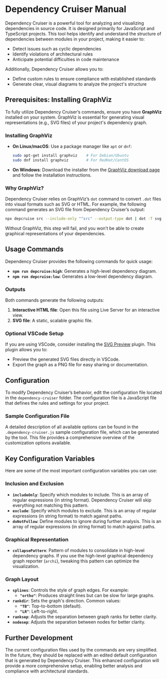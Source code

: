 # Dependency Cruiser Manual

Dependency Cruiser is a powerful tool for analyzing and visualizing dependencies in source code. It is designed primarily for JavaScript and TypeScript projects. This tool helps identify and understand the structure of dependencies between modules in your project, making it easier to:

-   Detect issues such as cyclic dependencies
-   Identify violations of architectural rules
-   Anticipate potential difficulties in code maintenance

Additionally, Dependency Cruiser allows you to:

-   Define custom rules to ensure compliance with established standards
-   Generate clear, visual diagrams to analyze the project's structure

## Prerequisites: Installing GraphViz

To fully utilize Dependency Cruiser’s commands, ensure you have **GraphViz** installed on your system. GraphViz is essential for generating visual representations (e.g., SVG files) of your project's dependency graph.

### Installing GraphViz

-   **On Linux/macOS**: Use a package manager like `apt` or `dnf`:
    ```bash
    sudo apt-get install graphviz    # For Debian/Ubuntu
    sudo dnf install graphviz        # For RedHat/CentOS
    ```
-   **On Windows**: Download the installer from the [GraphViz download page](https://www.graphviz.org/download/) and follow the installation instructions.

### Why GraphViz?

Dependency Cruiser relies on GraphViz’s `dot` command to convert `.dot` files into visual formats such as SVG or HTML. For example, the following command generates an SVG file from Dependency Cruiser’s output:

```bash
npx depcruise src --include-only "^src" --output-type dot | dot -T svg > dependency-graph.svg
```

Without GraphViz, this step will fail, and you won’t be able to create graphical representations of your dependencies.

## Usage Commands

Dependency Cruiser provides the following commands for quick usage:

-   **`npm run depcruise:high`**: Generates a high-level dependency diagram.
-   **`npm run depcruise:low`**: Generates a low-level dependency diagram.

### Outputs

Both commands generate the following outputs:

1. **Interactive HTML file**: Open this file using Live Server for an interactive view.
2. **SVG file**: A static, scalable graphic file.

### Optional VSCode Setup

If you are using VSCode, consider installing the [SVG Preview](https://marketplace.visualstudio.com/items?itemName=jock.svg) plugin. This plugin allows you to:

-   Preview the generated SVG files directly in VSCode.
-   Export the graph as a PNG file for easy sharing or documentation.

## Configuration

To modify Dependency Cruiser’s behavior, edit the configuration file located in the `dependency-cruiser` folder. The configuration file is a JavaScript file that defines the rules and settings for your project.

### Sample Configuration File

A detailed description of all available options can be found in the `.dependency-cruiser.js` sample configuration file, which can be generated by the tool. This file provides a comprehensive overview of the customization options available.

## Key Configuration Variables

Here are some of the most important configuration variables you can use:

### Inclusion and Exclusion

-   **`includeOnly`**: Specify which modules to include. This is an array of regular expressions (in string format). Dependency Cruiser will skip everything not matching this pattern.
-   **`exclude`**: Specify which modules to exclude. This is an array of regular expressions (in string format) to match against paths.
-   **`doNotFollow`**: Define modules to ignore during further analysis. This is an array of regular expressions (in string format) to match against paths.

### Graphical Representation

-   **`collapsePattern`**: Pattern of modules to consolidate in high-level dependency graphs. If you use the high-level graphical dependency graph reporter (`archi`), tweaking this pattern can optimize the visualization.

### Graph Layout

-   **`splines`**: Controls the style of graph edges. For example:
    -   **`"ortho"`**: Produces straight lines but can be slow for large graphs.
-   **`rankdir`**: Sets the graph's direction. Common values:
    -   **`"TB"`**: Top-to-bottom (default).
    -   **`"LR"`**: Left-to-right.
-   **`ranksep`**: Adjusts the separation between graph ranks for better clarity.
-   **`nodesep`**: Adjusts the separation between nodes for better clarity.

## Further Development

The current configuration files used by the commands are very simplified. In the future, they should be replaced with an edited default configuration that is generated by Dependency Cruiser. This enhanced configuration will provide a more comprehensive setup, enabling better analysis and compliance with architectural standards.
